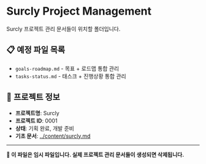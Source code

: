 # Surcly Project Management

Surcly 프로젝트 관리 문서들이 위치할 폴더입니다.

## 📋 예정 파일 목록

- `goals-roadmap.md` - 목표 + 로드맵 통합 관리
- `tasks-status.md` - 태스크 + 진행상황 통합 관리

## 🎯 프로젝트 정보

- **프로젝트명**: Surcly
- **프로젝트 ID**: 0001
- **상태**: 기획 완료, 개발 준비
- **기초 문서**: [../content/surcly.md](../content/surcly.md)

---

**📌 이 파일은 임시 파일입니다. 실제 프로젝트 관리 문서들이 생성되면 삭제됩니다.**